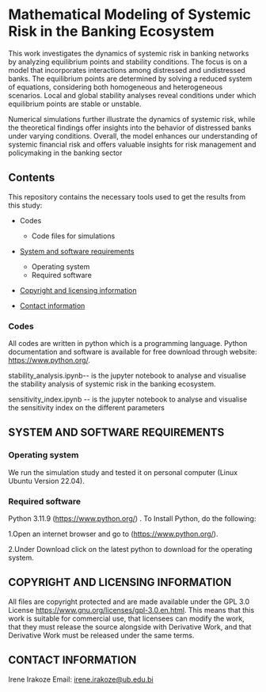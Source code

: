 # Mathematical Modeling of Systemic Risk in the Banking Ecosystem

This work investigates the dynamics of systemic risk in banking networks by analyzing equilibrium points and stability conditions. The focus is on a model that
incorporates interactions among distressed and undistressed banks. The equilibrium points are determined by solving a reduced system of equations, considering both homogeneous and heterogeneous scenarios. Local and global stability analyses reveal conditions under which equilibrium points are stable or unstable. 

Numerical simulations further illustrate the dynamics of systemic risk, while the theoretical findings offer insights into the behavior of distressed banks under varying conditions. Overall, the model enhances our understanding of systemic financial risk and offers valuable insights for risk management and policymaking in the banking sector

## Contents

This repository contains the  necessary tools used to get the results from this study:

* Codes
   * Code files for simulations
   
* [System and software requirements](#system-and-software-requirements)
    * Operating system
    * Required software
* [Copyright and licensing information](#copyright-and-licensing-information)
* [Contact information](#contact-information)

### Codes 

All codes are written in python which is a  programming language. Python documentation and software is available for free download through website: https://www.python.org/.

stability_analysis.ipynb-- is the jupyter notebook to analyse and visualise the stability analysis of systemic risk in the banking ecosystem.

sensitivity_index.ipynb -- is the jupyter notebook to analyse and visualise the sensitivity index on the different parameters 

## SYSTEM AND SOFTWARE REQUIREMENTS


### Operating system
We run the simulation study  and tested it on personal computer (Linux Ubuntu Version 22.04).

### Required software
Python 3.11.9 (https://www.python.org/) . To Install Python, do the following:

1.Open an internet browser and go to (https://www.python.org/).

2.Under Download click on the latest python to download for the operating system.


## COPYRIGHT AND LICENSING INFORMATION

All files are copyright protected and are made available under the GPL 3.0 License <https://www.gnu.org/licenses/gpl-3.0.en.html>. This means that this work is suitable for commercial use, that licensees can modify the work, that they must release the source alongside with Derivative Work, and that Derivative Work must be released under the same terms.


## CONTACT INFORMATION

Irene Irakoze
Email: <irene.irakoze@ub.edu.bi>


